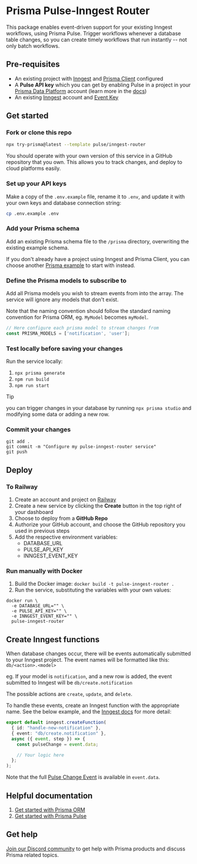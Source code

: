 # Prisma Pulse-Inngest Router

This package enables event-driven support for your existing Inngest workflows, using Prisma Pulse. Trigger workflows whenever a database table changes, so you can create timely workflows that run instantly -- not only batch workflows.

## Pre-requisites

- An existing project with [Inngest](https://www.inngest.com/docs) and [Prisma Client](https://www.prisma.io/docs/getting-started) configured
- A **Pulse API key** which you can get by enabling Pulse in a project in your
  [Prisma Data Platform](https://pris.ly/pdp) account (learn more in the
  [docs](https://www.prisma.io/docs/platform/concepts/environments#api-keys))
- An existing [Inngest](https://www.inngest.com) account and
  [Event Key](https://www.inngest.com/docs/events/creating-an-event-key?ref=environment-variables)

## Get started

### Fork or clone this repo

```bash
npx try-prisma@latest --template pulse/inngest-router
```

You should operate with your own version of this service in a GitHub repository that you own. This allows you to track changes, and deploy to cloud platforms easily.

### Set up your API keys

Make a copy of the `.env.example` file, rename it to `.env`, and update it with your own keys and database connection string:

```bash
cp .env.example .env
```

### Add your Prisma schema

Add an existing Prisma schema file to the `/prisma` directory, overwriting the existing example schema.

If you don't already have a project using Inngest and Prisma Client, you can choose another [Prisma example](https://github.com/prisma/prisma-examples) to start with instead.

### Define the Prisma models to subscribe to

Add all Prisma models you wish to stream events from into the array. The service will ignore any models that don't exist.

Note that the naming convention should follow the standard naming convention for Prisma ORM, eg. `MyModel` becomes `myModel`.

```typescript
// Here configure each prisma model to stream changes from
const PRISMA_MODELS = ['notification', 'user'];
```

### Test locally before saving your changes

Run the service locally:
1. `npx prisma generate`
1. `npm run build`
1. `npm run start`

> [!TIP]
> you can trigger changes in your database by running `npx prisma studio` and modifying some data or adding a new row.

### Commit your changes

```
git add .
git commit -m "Configure my pulse-inngest-router service"
git push
```

## Deploy

### To Railway

1. Create an account and project on [Railway](https://railway.app/new)
1. Create a new service by clicking the **Create** button in the top right of
your dashboard
1. Choose to deploy from a **GitHub Repo**
1. Authorize your GitHub account, and choose the GitHub repository you used in
previous steps
1. Add the respective environment variables:
   * DATABASE_URL
   * PULSE_API_KEY
   * INNGEST_EVENT_KEY

### Run manually with Docker

1. Build the Docker image: `docker build -t pulse-inngest-router .`
1. Run the service, substituting the variables with your own values:
```
docker run \
  -e DATABASE_URL="" \
  -e PULSE_API_KEY="" \
  -e INNGEST_EVENT_KEY="" \
  pulse-inngest-router
```

## Create Inngest functions

When database changes occur, there will be events automatically submitted to your Inngest project. The event names will be formatted like this: `db/<action>.<model>`

eg. If your model is `notification`, and a new row is added, the event submitted to Inngest will be `db/create.notification`

The possible actions are `create`, `update`, and `delete`.

To handle these events, create an Inngest function with the appropriate name. See the below example, and the [Inngest docs](https://www.inngest.com/docs/learn/inngest-functions) for more detail:

```typescript
export default inngest.createFunction(
  { id: "handle-new-notification" },
  { event: "db/create.notification" },
  async ({ event, step }) => {
    const pulseChange = event.data;

    // Your logic here
  };
);
```

Note that the full [Pulse Change Event](https://www.prisma.io/docs/pulse/database-events) is available in `event.data`.

## Helpful documentation
1. [Get started with Prisma ORM](https://www.prisma.io/docs/getting-started)
1. [Get started with Prisma Pulse](https://www.prisma.io/docs/pulse)

## Get help

[Join our Discord community](https://pris.ly/discord) to get help with
Prisma products and discuss Prisma related topics.
